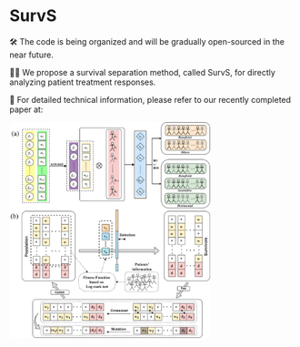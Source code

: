 # SurvS
🛠️ The code is being organized and will be gradually open-sourced in the near future.

🧑‍🔬 We propose a survival separation method, called SurvS, for directly analyzing patient treatment responses.

🔎 For detailed technical information, please refer to our recently completed paper at: <to be written>

<img src="https://github.com/odindis/SurvS/blob/main/SurvS_pipeline.png" width="70%">
